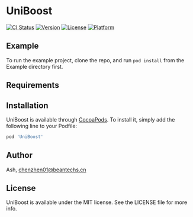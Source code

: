 # UniBoost

[![CI Status](https://img.shields.io/travis/Ash/UniBoost.svg?style=flat)](https://travis-ci.org/Ash/UniBoost)
[![Version](https://img.shields.io/cocoapods/v/UniBoost.svg?style=flat)](https://cocoapods.org/pods/UniBoost)
[![License](https://img.shields.io/cocoapods/l/UniBoost.svg?style=flat)](https://cocoapods.org/pods/UniBoost)
[![Platform](https://img.shields.io/cocoapods/p/UniBoost.svg?style=flat)](https://cocoapods.org/pods/UniBoost)

## Example

To run the example project, clone the repo, and run `pod install` from the Example directory first.

## Requirements

## Installation

UniBoost is available through [CocoaPods](https://cocoapods.org). To install
it, simply add the following line to your Podfile:

```ruby
pod 'UniBoost'
```

## Author

Ash, chenzhen01@beantechs.cn

## License

UniBoost is available under the MIT license. See the LICENSE file for more info.
